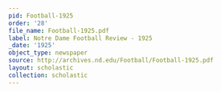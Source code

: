 ```yaml
---
pid: Football-1925
order: '28'
file_name: Football-1925.pdf
label: Notre Dame Football Review - 1925
_date: '1925'
object_type: newspaper
source: http://archives.nd.edu/Football/Football-1925.pdf
layout: scholastic
collection: scholastic
---
```

